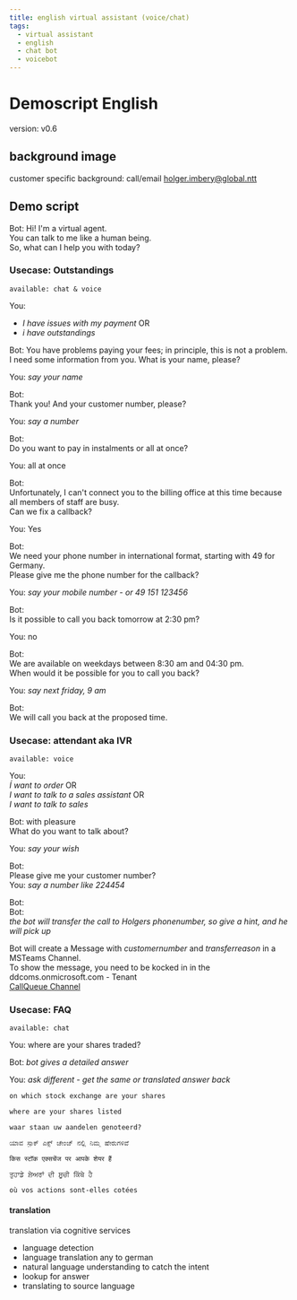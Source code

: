 ```yaml
---
title: english virtual assistant (voice/chat)
tags:
  - virtual assistant
  - english
  - chat bot
  - voicebot
---
```


# Demoscript English
version: v0.6

## background image
customer specific background: call/email holger.imbery@global.ntt

## Demo script
Bot:
Hi! I'm a virtual agent.   
You can talk to me like a human being.   
So, what can I help you with today?   


### Usecase: Outstandings
```available: chat & voice```

You:   
 - *I have issues with my payment* OR   
 - *i have outstandings*   


Bot:
You have problems paying your fees; in principle, this is not a problem.     
I need some information from you. What is your name, please?    

You: *say your name*   

Bot:   
Thank you! And your customer number, please?      

You: *say a number*

Bot:   
Do you want to pay in instalments or all at once?   

You: all at once   

Bot:   
Unfortunately, I can't connect you to the billing office at this time because all members of staff are busy.      
Can we fix a callback?   

You: Yes   

Bot:    
We need your phone number in international format, starting with 49 for Germany.   
Please give me the phone number for the callback?  

You: *say your mobile number - or 49 151 123456*   

Bot:   
Is it possible to call you back tomorrow at 2:30 pm?   

You: no   

Bot:   
We are available on weekdays between 8:30 am and 04:30 pm.   
When would it be possible for you to call you back?    

You:  *say next friday, 9 am*

Bot:   
We will call you back at the proposed time.      

### Usecase: attendant aka IVR
```available: voice```

You:   
*Í want to order* OR   
*I want to talk to a sales assistant*  OR   
*I want to talk to sales*   


Bot:
with pleasure      
What do you want to talk about?   

You: *say your wish*

Bot:   
Please give me your customer number?   
You: *say a number like 224454*

Bot:   
Bot:   
*the bot will transfer the call to Holgers phonenumber, so give a hint, and he will pick up*   

Bot will create a Message with *customernumber* and *transferreason* in a MSTeams Channel.   
To show the message, you need to be kocked in in the ddcoms.onmicrosoft.com - Tenant   
[CallQueue Channel](https://teams.microsoft.com/l/channel/19%3a3aaf05d19a9f487db702586ce12977e6%40thread.tacv2/CallQueue?groupId=5c9297ab-bb81-48f5-869a-0bb06d597eb4&tenantId=81814973-9a47-4fb4-8feb-139dcaef5bc8)  


### Usecase: FAQ 
```available: chat ```

You: where are your shares traded?       

Bot: *bot gives a detailed answer*

You: *ask different - get the same or translated answer back*
```
on which stock exchange are your shares
```
```
where are your shares listed
```
```
waar staan uw aandelen genoteerd?
```
```
ಯಾವ ಸ್ಟಾಕ್ ಎಕ್ಸ್ ಚೇಂಜ್ ನಲ್ಲಿ ನಿಮ್ಮ ಷೇರುಗಳಿವೆ
```
```
किस स्टॉक एक्सचेंज पर आपके शेयर हैं
```
```
ਤੁਹਾਡੇ ਸ਼ੇਅਰਾਂ ਦੀ ਸੂਚੀ ਕਿੱਥੇ ਹੈ
```
```
où vos actions sont-elles cotées
```

#### translation 
translation via cognitive services

   * language detection
   * language translation any to german
   * natural language understanding to catch the intent
   * lookup for answer
   * translating to source language
